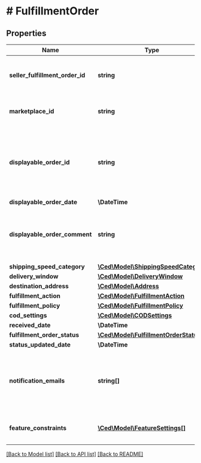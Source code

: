# # FulfillmentOrder

## Properties

Name | Type | Description | Notes
------------ | ------------- | ------------- | -------------
**seller_fulfillment_order_id** | **string** | The fulfillment order identifier submitted with the createFulfillmentOrder operation. |
**marketplace_id** | **string** | The identifier for the marketplace the fulfillment order is placed against. |
**displayable_order_id** | **string** | A fulfillment order identifier submitted with the createFulfillmentOrder operation. Displays as the order identifier in recipient-facing materials such as the packing slip. |
**displayable_order_date** | **\DateTime** |  |
**displayable_order_comment** | **string** | A text block submitted with the createFulfillmentOrder operation. Displays in recipient-facing materials such as the packing slip. |
**shipping_speed_category** | [**\Ced\Model\ShippingSpeedCategory**](ShippingSpeedCategory.md) |  |
**delivery_window** | [**\Ced\Model\DeliveryWindow**](DeliveryWindow.md) |  | [optional]
**destination_address** | [**\Ced\Model\Address**](Address.md) |  |
**fulfillment_action** | [**\Ced\Model\FulfillmentAction**](FulfillmentAction.md) |  | [optional]
**fulfillment_policy** | [**\Ced\Model\FulfillmentPolicy**](FulfillmentPolicy.md) |  | [optional]
**cod_settings** | [**\Ced\Model\CODSettings**](CODSettings.md) |  | [optional]
**received_date** | **\DateTime** |  |
**fulfillment_order_status** | [**\Ced\Model\FulfillmentOrderStatus**](FulfillmentOrderStatus.md) |  |
**status_updated_date** | **\DateTime** |  |
**notification_emails** | **string[]** | A list of email addresses that the seller provides that are used by Amazon to send ship-complete notifications to recipients on behalf of the seller. | [optional]
**feature_constraints** | [**\Ced\Model\FeatureSettings[]**](FeatureSettings.md) | A list of features and their fulfillment policies to apply to the order. | [optional]

[[Back to Model list]](../../README.md#models) [[Back to API list]](../../README.md#endpoints) [[Back to README]](../../README.md)

